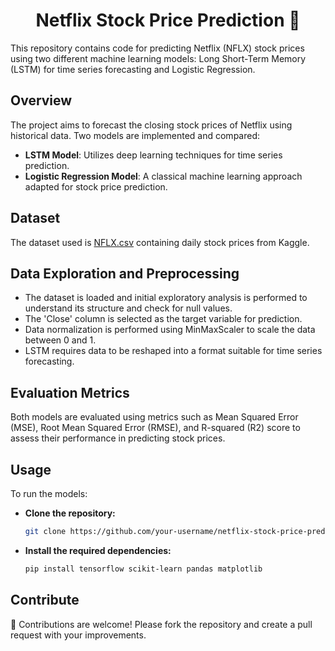 <h1 align="center">Netflix Stock Price Prediction 🎥</h2>

<p align="left"> This repository contains code for predicting Netflix (NFLX) stock prices using two different machine learning models: Long Short-Term Memory (LSTM) for time series forecasting and Logistic Regression. </p>

## Overview
The project aims to forecast the closing stock prices of Netflix using historical data. Two models are implemented and compared:

- **LSTM Model**: Utilizes deep learning techniques for time series prediction.
- **Logistic Regression Model**: A classical machine learning approach adapted for stock price prediction.

## Dataset
The dataset used is [NFLX.csv](https://www.kaggle.com/datasets/jainilcoder/netflix-stock-price-prediction) containing daily stock prices from Kaggle.

## Data Exploration and Preprocessing
- The dataset is loaded and initial exploratory analysis is performed to understand its structure and check for null values.
- The 'Close' column is selected as the target variable for prediction.
- Data normalization is performed using MinMaxScaler to scale the data between 0 and 1.
- LSTM requires data to be reshaped into a format suitable for time series forecasting.

## Evaluation Metrics
Both models are evaluated using metrics such as Mean Squared Error (MSE), Root Mean Squared Error (RMSE), and R-squared (R2) score to assess their performance in predicting stock prices.

## Usage
To run the models:
- **Clone the repository:**
   ```bash
   git clone https://github.com/your-username/netflix-stock-price-prediction.git

- **Install the required dependencies:**
   ```bash
   pip install tensorflow scikit-learn pandas matplotlib

## Contribute
🚀 Contributions are welcome! Please fork the repository and create a pull request with your improvements.

